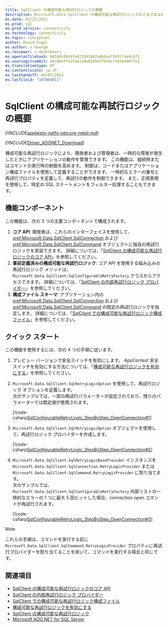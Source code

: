 ```yaml
---
title: SqlClient の構成可能な再試行ロジックの概要
description: Microsoft.Data.SqlClient の構成可能な再試行ロジックのさまざまな側面と、一時的なエラーに対するアプリケーションの回復力を高める方法について説明します。
ms.date: 03/22/2021
ms.prod: sql
ms.prod_service: connectivity
ms.technology: connectivity
ms.topic: conceptual
author: David-Engel
ms.author: v-daenge
ms.reviewer: v-deshtehari
ms.openlocfilehash: 6018dc69c0fa6733b1482a8bdaa75d7cfaa4cb71
ms.sourcegitcommit: d8cbbeffa3faa110e02056ff97dc7102b400ffb3
ms.translationtype: HT
ms.contentlocale: ja-JP
ms.lasthandoff: 04/07/2021
ms.locfileid: "107004011"
---
```

# <a name="configurable-retry-logic-in-sqlclient-introduction"></a>SqlClient の構成可能な再試行ロジックの概要

[!INCLUDE[appliesto-netfx-netcore-netst-md](../../includes/appliesto-netfx-netcore-netst-md.md)]

[!INCLUDE[Driver_ADONET_Download](../../includes/driver_adonet_download.md)]

構成可能な再試行ロジックにより、開発者および管理者は、一時的な障害が発生したときにアプリケーションの動作を管理できます。 この機能は、接続時またはコマンドの実行時の制御を高めます。 制御は、コードまたはアプリケーション構成ファイルを使用して定義することができます。 一時的なエラーの番号と再試行プロパティを定義して、再試行の動作を制御できます。 また、正規表現を使用して、特定の SQL ステートメントをフィルター処理することもできます。

## <a name="feature-components"></a>機能コンポーネント

この機能は、次の 3 つの主要コンポーネントで構成されます。

1. **コア API**: 開発者は、これらのインターフェイスを使用して、<xref:Microsoft.Data.SqlClient.SqlConnection> および <xref:Microsoft.Data.SqlClient.SqlCommand> オブジェクトに独自の再試行ロジックを実装できます。 詳細については、「[SqlClient の構成可能な再試行ロジックのコア API](configurable-retry-logic-core-apis-sqlclient.md)」を参照してください。
2. **事前定義済みの構成可能な再試行ロジック**: コア API を使用する組み込みの再試行ロジック メソッドは、`Microsoft.Data.SqlClient.SqlConfigurableRetryFactory` クラスからアクセスできます。 詳細については、「[SqlClient の内部再試行ロジック プロバイダー](internal-retry-logic-providers-sqlclient.md)」を参照してください。
3. **構成ファイル スキーマ**: アプリケーション内の <xref:Microsoft.Data.SqlClient.SqlConnection> および <xref:Microsoft.Data.SqlClient.SqlCommand> の既定の再試行ロジックを指定します。 詳細については、「[SqlClient での構成可能な再試行ロジック構成ファイル](configurable-retry-logic-config-file-sqlclient.md)」を参照してください。

## <a name="quick-start"></a>クイック スタート

この機能を使用するには、次の 4 つの手順に従います。

1. プレビュー バージョンで安全スイッチを有効にします。 AppContext 安全スイッチを有効にする方法については、「[構成可能な再試行ロジックを有効にする](appcontext-switches.md#enable-configurable-retry-logic)」を参照してください。

2. `Microsoft.Data.SqlClient.SqlRetryLogicOption` を使用して、再試行ロジック オプションを定義します。  
次のサンプルでは、一部の再試行パラメーターが設定されており、残りのパラメーターでは既定値が使用されます。

    [!code-csharp[SqlConfigurableRetryLogic_StepByStep_OpenConnection#1](~/../sqlclient/doc/samples/SqlConfigurableRetryLogic_StepByStep_OpenConnection.cs#1)]

3. `Microsoft.Data.SqlClient.SqlRetryLogicOption` オブジェクトを使用して、再試行ロジック プロバイダーを作成します。

    [!code-csharp[SqlConfigurableRetryLogic_StepByStep_OpenConnection#2](~/../sqlclient/doc/samples/SqlConfigurableRetryLogic_StepByStep_OpenConnection.cs#2)]

4. `Microsoft.Data.SqlClient.SqlRetryLogicBaseProvider` インスタンスを `Microsoft.Data.SqlClient.SqlConnection.RetryLogicProvider` または `Microsoft.Data.SqlClient.SqlCommand.RetryLogicProvider` に割り当てます。  
次のサンプルでは、`Microsoft.Data.SqlClient.SqlConfigurableRetryFactory` 内部リストの一時的なエラーの 1 つに最大 5 回ヒットした場合、connection open コマンドが再試行されます。

    [!code-csharp[SqlConfigurableRetryLogic_StepByStep_OpenConnection#3](~/../sqlclient/doc/samples/SqlConfigurableRetryLogic_StepByStep_OpenConnection.cs#3)]

> [!NOTE]
> これらの手順は、コマンドを実行する前に `Microsoft.Data.SqlClient.SqlCommand.RetryLogicProvider` プロパティに再試行プロバイダーを割り当てることを除いて、コマンドを実行する場合と同じです。

## <a name="see-also"></a>関連項目

- [SqlClient の構成可能な再試行ロジックのコア API](configurable-retry-logic-core-apis-sqlclient.md)
- [SqlClient の内部再試行ロジック プロバイダー](internal-retry-logic-providers-sqlclient.md)
- [SqlClient での構成可能な再試行ロジック構成ファイル](configurable-retry-logic-config-file-sqlclient.md)
- [構成可能な再試行ロジックを有効にする](appcontext-switches.md#enable-configurable-retry-logic)
- [SqlClient の構成可能な再試行ロジック](configurable-retry-logic.md)
- [Microsoft ADO.NET for SQL Server](microsoft-ado-net-sql-server.md)
